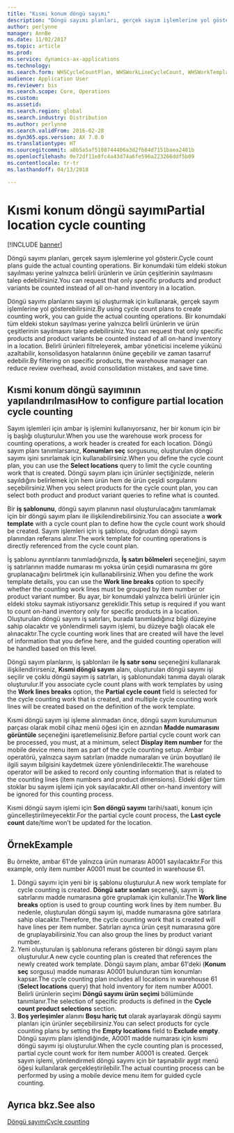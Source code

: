 ```yaml
---
title: "Kısmi konum döngü sayımı"
description: "Döngü sayımı planları, gerçek sayım işlemlerine yol gösterir. Bir konumdaki tüm eldeki stokun sayılması yerine yalnızca belirli ürünlerin ve ürün çeşitlerinin sayılmasını talep edebilirsiniz."
author: perlynne
manager: AnnBe
ms.date: 11/02/2017
ms.topic: article
ms.prod: 
ms.service: dynamics-ax-applications
ms.technology: 
ms.search.form: WHSCycleCountPlan, WHSWorkLineCycleCount, WHSWorkTemplateLineGroup, WHSWorkTemplateTable
audience: Application User
ms.reviewer: bis
ms.search.scope: Core, Operations
ms.custom: 
ms.assetid: 
ms.search.region: global
ms.search.industry: Distribution
ms.author: perlynne
ms.search.validFrom: 2016-02-28
ms.dyn365.ops.version: AX 7.0.0
ms.translationtype: HT
ms.sourcegitcommit: a8b5a5af5108744406a3d2fb84d7151baea2481b
ms.openlocfilehash: 0e72df11e8fc4a43d74a6fe596a223266ddf5b09
ms.contentlocale: tr-tr
ms.lasthandoff: 04/13/2018

---
```


# <a name="partial-location-cycle-counting"></a><span data-ttu-id="f5afb-104">Kısmi konum döngü sayımı</span><span class="sxs-lookup"><span data-stu-id="f5afb-104">Partial location cycle counting</span></span>

[!INCLUDE [banner](../includes/banner.md)]

<span data-ttu-id="f5afb-105">Döngü sayımı planları, gerçek sayım işlemlerine yol gösterir.</span><span class="sxs-lookup"><span data-stu-id="f5afb-105">Cycle count plans guide the actual counting operations.</span></span> <span data-ttu-id="f5afb-106">Bir konumdaki tüm eldeki stokun sayılması yerine yalnızca belirli ürünlerin ve ürün çeşitlerinin sayılmasını talep edebilirsiniz.</span><span class="sxs-lookup"><span data-stu-id="f5afb-106">You can request that only specific products and product variants be counted instead of all on-hand inventory in a location.</span></span>

<span data-ttu-id="f5afb-107">Döngü sayımı planlarını sayım işi oluşturmak için kullanarak, gerçek sayım işlemlerine yol gösterebilirsiniz.</span><span class="sxs-lookup"><span data-stu-id="f5afb-107">By using cycle count plans to create counting work, you can guide the actual counting operations.</span></span> <span data-ttu-id="f5afb-108">Bir konumdaki tüm eldeki stokun sayılması yerine yalnızca belirli ürünlerin ve ürün çeşitlerinin sayılmasını talep edebilirsiniz.</span><span class="sxs-lookup"><span data-stu-id="f5afb-108">You can request that only specific products and product variants be counted instead of all on-hand inventory in a location.</span></span> <span data-ttu-id="f5afb-109">Belirli ürünleri filtreleyerek, ambar yöneticisi inceleme yükünü azaltabilir, konsolidasyon hatalarının önüne geçebilir ve zaman tasarruf edebilir.</span><span class="sxs-lookup"><span data-stu-id="f5afb-109">By filtering on specific products, the warehouse manager can reduce review overhead, avoid consolidation mistakes, and save time.</span></span>

## <a name="how-to-configure-partial-location-cycle-counting"></a><span data-ttu-id="f5afb-110">Kısmi konum döngü sayımının yapılandırılması</span><span class="sxs-lookup"><span data-stu-id="f5afb-110">How to configure partial location cycle counting</span></span>
<span data-ttu-id="f5afb-111">Sayım işlemleri için ambar iş işlemini kullanıyorsanız, her bir konum için bir iş başlığı oluşturulur.</span><span class="sxs-lookup"><span data-stu-id="f5afb-111">When you use the warehouse work process for counting operations, a work header is created for each location.</span></span> <span data-ttu-id="f5afb-112">Döngü sayım planı tanımlarsanız, **Konumları seç** sorgusunu, oluşturulan döngü sayımı işini sınırlamak için kullanabilirsiniz.</span><span class="sxs-lookup"><span data-stu-id="f5afb-112">When you define the cycle count plan, you can use the **Select locations** query to limit the cycle counting work that is created.</span></span> <span data-ttu-id="f5afb-113">Döngü sayım planı için ürünler seçtiğinizde, nelerin sayıldığını belirlemek için hem ürün hem de ürün çeşidi sorgularını seçebilirsiniz.</span><span class="sxs-lookup"><span data-stu-id="f5afb-113">When you select products for the cycle count plan, you can select both product and product variant queries to refine what is counted.</span></span> 

<span data-ttu-id="f5afb-114">Bir **iş şablonunu**, döngü sayım planının nasıl oluşturulacağını tanımlamak için bir döngü sayım planı ile ilişkilendirebilirsiniz.</span><span class="sxs-lookup"><span data-stu-id="f5afb-114">You can associate a **work template** with a cycle count plan to define how the cycle count work should be created.</span></span> <span data-ttu-id="f5afb-115">Sayım işlemleri için iş şablonu, doğrudan döngü sayım planından referans alınır.</span><span class="sxs-lookup"><span data-stu-id="f5afb-115">The work template for counting operations is directly referenced from the cycle count plan.</span></span> 

<span data-ttu-id="f5afb-116">İş şablonu ayrıntılarını tanımladığınızda, **İş satırı bölmeleri** seçeneğini, sayım iş satırlarının madde numarası mı yoksa ürün çeşidi numarasına mı göre gruplanacağını belirtmek için kullanabilirsiniz.</span><span class="sxs-lookup"><span data-stu-id="f5afb-116">When you define the work template details, you can use the **Work line breaks** option to specify whether the counting work lines must be grouped by item number or product variant number.</span></span> <span data-ttu-id="f5afb-117">Bu ayar, bir konumdaki yalnızca belirli ürünler için eldeki stoku saymak istiyorsanız gereklidir.</span><span class="sxs-lookup"><span data-stu-id="f5afb-117">This setup is required if you want to count on-hand inventory only for specific products in a location.</span></span> <span data-ttu-id="f5afb-118">Oluşturulan döngü sayımı iş satırları, burada tanımladığınız bilgi düzeyine sahip olacaktır ve yönlendirmeli sayım işlemi, bu düzeye bağlı olacak ele alınacaktır.</span><span class="sxs-lookup"><span data-stu-id="f5afb-118">The cycle counting work lines that are created will have the level of information that you define here, and the guided counting operation will be handled based on this level.</span></span> 

<span data-ttu-id="f5afb-119">Döngü sayım planlarını, iş şablonları ile **İş satır sonu** seçeneğini kullanarak ilişkilendirirseniz, **Kısmi döngü sayım** alanı, oluşturulan döngü sayımı işi seçilir ve çoklu döngü sayım iş satırları, iş şablonundaki tanıma dayalı olarak oluşturulur.</span><span class="sxs-lookup"><span data-stu-id="f5afb-119">If you associate cycle count plans with work templates by using the **Work lines breaks** option, the **Partial cycle count** field is selected for the cycle counting work that is created, and multiple cycle counting work lines will be created based on the definition of the work template.</span></span> 

<span data-ttu-id="f5afb-120">Kısmi döngü sayım işi işleme alınmadan önce, döngü sayım kurulumunun parçası olarak mobil cihaz menü öğesi için en azından **Madde numarasını görüntüle** seçeneğini işaretlemelisiniz.</span><span class="sxs-lookup"><span data-stu-id="f5afb-120">Before partial cycle count work can be processed, you must, at a minimum, select **Display item number** for the mobile device menu item as part of the cycle counting setup.</span></span> <span data-ttu-id="f5afb-121">Ambar operatörü, yalnızca sayım satırları (madde numaraları ve ürün boyutları) ile ilgili sayım bilgisini kaydetmek üzere yönlendirilecektir.</span><span class="sxs-lookup"><span data-stu-id="f5afb-121">The warehouse operator will be asked to record only counting information that is related to the counting lines (item numbers and product dimensions).</span></span> <span data-ttu-id="f5afb-122">Eldeki diğer tüm stoklar bu sayım işlemi için yok sayılacaktır.</span><span class="sxs-lookup"><span data-stu-id="f5afb-122">All other on-hand inventory will be ignored for this counting process.</span></span> 

<span data-ttu-id="f5afb-123">Kısmi döngü sayım işlemi için **Son döngü sayımı** tarihi/saati, konum için güncelleştirilmeyecektir.</span><span class="sxs-lookup"><span data-stu-id="f5afb-123">For the partial cycle count process, the **Last cycle count** date/time won’t be updated for the location.</span></span>

## <a name="example"></a><span data-ttu-id="f5afb-124">Örnek</span><span class="sxs-lookup"><span data-stu-id="f5afb-124">Example</span></span>
<span data-ttu-id="f5afb-125">Bu örnekte, ambar 61'de yalnızca ürün numarası A0001 sayılacaktır.</span><span class="sxs-lookup"><span data-stu-id="f5afb-125">For this example, only item number A0001 must be counted in warehouse 61.</span></span>

1.  <span data-ttu-id="f5afb-126">Döngü sayımı için yeni bir iş şablonu oluşturulur.</span><span class="sxs-lookup"><span data-stu-id="f5afb-126">A new work template for cycle counting is created.</span></span> <span data-ttu-id="f5afb-127">**Döngü satır sonları** seçeneği, sayım iş satırlarını madde numarasına göre gruplamak için kullanılır.</span><span class="sxs-lookup"><span data-stu-id="f5afb-127">The **Work line breaks** option is used to group counting work lines by item number.</span></span> <span data-ttu-id="f5afb-128">Bu nedenle, oluşturulan döngü sayım işi, madde numarasına göre satırlara sahip olacaktır.</span><span class="sxs-lookup"><span data-stu-id="f5afb-128">Therefore, the cycle counting work that is created will have lines per item number.</span></span> <span data-ttu-id="f5afb-129">Satırları ayrıca ürün çeşit numarasına göre de gruplayabilirsiniz.</span><span class="sxs-lookup"><span data-stu-id="f5afb-129">You can also group the lines by product variant number.</span></span>
2.  <span data-ttu-id="f5afb-130">Yeni oluşturulan iş şablonuna referans gösteren bir döngü sayım planı oluşturulur.</span><span class="sxs-lookup"><span data-stu-id="f5afb-130">A new cycle counting plan is created that references the newly created work template.</span></span> <span data-ttu-id="f5afb-131">Döngü sayım planı, ambar 61'deki (**Konum seç** sorgusu) madde numarası A0001 bulunduran tüm konumları kapsar.</span><span class="sxs-lookup"><span data-stu-id="f5afb-131">The cycle counting plan includes all locations in warehouse 61 (**Select locations** query) that hold inventory for item number A0001.</span></span> <span data-ttu-id="f5afb-132">Belirli ürünlerin seçimi **Döngü sayımı ürün seçimi** bölümünde tanımlanır.</span><span class="sxs-lookup"><span data-stu-id="f5afb-132">The selection of specific products is defined in the **Cycle count product selections** section.</span></span>
3.  <span data-ttu-id="f5afb-133">**Boş yerleşimler** alanını **Boşu hariç tut** olarak ayarlayarak döngü sayımı planları için ürünler seçebilirsiniz.</span><span class="sxs-lookup"><span data-stu-id="f5afb-133">You can select products for cycle counting plans by setting the **Empty locations** field to **Exclude empty**.</span></span> <span data-ttu-id="f5afb-134">Döngü sayımı planı işlendiğinde, A0001 madde numarası için kısmi döngü sayımı işi oluşturulur.</span><span class="sxs-lookup"><span data-stu-id="f5afb-134">When the cycle counting plan is processed, partial cycle count work for item number A0001 is created.</span></span> <span data-ttu-id="f5afb-135">Gerçek sayım işlemi, yönlendirmeli döngü sayımı için bir taşınabilir aygıt menü öğesi kullanılarak gerçekleştirilebilir.</span><span class="sxs-lookup"><span data-stu-id="f5afb-135">The actual counting process can be performed by using a mobile device menu item for guided cycle counting.</span></span>



<a name="see-also"></a><span data-ttu-id="f5afb-136">Ayrıca bkz.</span><span class="sxs-lookup"><span data-stu-id="f5afb-136">See also</span></span>
--------

[<span data-ttu-id="f5afb-137">Döngü sayımı</span><span class="sxs-lookup"><span data-stu-id="f5afb-137">Cycle counting</span></span>](cycle-counting.md)


